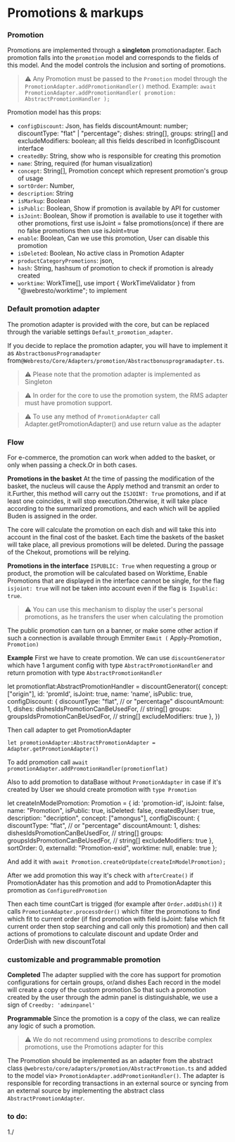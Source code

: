 # Promotions & markups

### Promotion 
Promotions are implemented through a **singleton** promotionadapter. Each promotion falls into the `promotion` model and corresponds to the fields of this model. And the model controls the inclusion and sorting of promotions.

> ⚠️ Any Promotion must be passed to the `Promotion` model through the `PromotionAdapter.addPromotionHandler()` method. Example: `await PromotionAdapter.addPromotionHandler( promotion: AbstractPromotionHandler );`

Promotion model has this props:
- `configDiscount`: Json, has fields discountAmount: number;  discountType: "flat" | "percentage"; dishes: string[],
    groups: string[] and excludeModifiers: boolean; all this fields described in IconfigDiscount interface
- `createdBy`: String, show who is responsible for creating this promotion
- `name`: String, required (for human visualization)
- `concept`: String[], Promotion concept which represent promotion's group of usage
- `sortOrder`: Number, 
- `description`: String
- `isMarkup`: Boolean
- `isPublic`: Boolean, Show if promotion is available by API for customer
- `isJoint`: Boolean, Show if promotion is available to use it together with other promotions, first use isJoint = false promotions(once) if there are no false promotions then use isJoint=true
- `enable`: Boolean, Can we use this promotion, User can disable this promotion
- `isDeleted`: Boolean, No active class in Promotion Adapter
- `productCategoryPromotions`: json, 
- `hash`: String, hashsum of promotion to check if promotion is already created
- `worktime`: WorkTime[], use import { WorkTimeValidator } from "@webresto/worktime"; to implement


### Default promotion adapter
The promotion adapter is provided with the core, but can be replaced through the variable settings `Default_promotion_adapter`.

If you decide to replace the promotion adapter, you will have to implement it as `AbstractbonusProgramadapter` from`@Webresto/Core/Adapters/promotion/Abstractbonusprogramadapter.ts`.

> ⚠️ Please note that the promotion adapter is implemented as Singleton

> ⚠️ In order for the core to use the promotion system, the RMS adapter must have promotion support.

> ⚠️ To use any method of `PromotionAdapter` call Adapter.getPromotionAdapter() and use return value as the adapter

### Flow
For e-commerce, the promotion can work when added to the basket, or only when passing a check.Or in both cases.
 
**Promotions in the basket**
At the time of passing the modification of the basket, the nucleus will cause the Apply method and transmit an order to it.Further, this method will carry out the `ISJOINT: True` promotions, and if at least one coincides, it will stop execution.Otherwise, it will take place according to the summarized promotions, and each which will be applied Buden is assigned in the order.

The core will calculate the promotion on each dish and will take this into account in the final cost of the basket.
Each time the baskets of the basket will take place, all previous promotions will be deleted.
During the passage of the Chekout, promotions will be relying.

**Promotions in the interface**
`ISPUBLIC: True` when requesting a group or product, the promotion will be calculated based on Worktime, Enable
Promotions that are displayed in the interface cannot be single, for the flag `isjoint: true` will not be taken into account even if the flag is` Ispublic: true`.

> ⚠️  You can use this mechanism to display the user's personal promotions, as he transfers the user when calculating the promotion


The public promotion can turn on a banner, or make some other action if such a connection is available through Emmiter `Emmit (` Apply-Promotion`, Promotion) `

**Example**
First we have to create promotion. We can use `discountGenerator` which have 1 argument config with type `AbstractPromotionHandler` 
and return promotion with type `AbstractPromotionHandler`

let promotionflat:AbstractPromotionHandler = discountGenerator({
      concept: ["origin"],
      id: 'promId',
      isJoint: true,
      name: 'name',
      isPublic: true,
      configDiscount: {
        discountType: "flat", // or "percentage"
        discountAmount: 1,
        dishes: dishesIdsPromotionCanBeUsedFor,  // string[]
        groups: groupsIdsPromotionCanBeUsedFor,  // string[]
        excludeModifiers: true
      },
})


Then call adapter to get PromotionAdapter

`let promotionAdapter:AbstractPromotionAdapter = Adapter.getPromotionAdapter()`

To add promotion call 
`await promotionAdapter.addPromotionHandler(promotionflat)`

Also to add promotion to dataBase without `PromotionAdapter` in case if it's created by User we should create promotion with `type Promotion` 

let createInModelPromotion: Promotion = {
      id: 'promotion-id',
      isJoint: false,
      name: "Promotion",
      isPublic: true,
      isDeleted: false,
      createdByUser: true,
      description: "decription",
      concept: ["amongus"],
      configDiscount: {
        discountType: "flat", // or "percentage"
        discountAmount: 1,
        dishes: dishesIdsPromotionCanBeUsedFor,  // string[]
        groups: groupsIdsPromotionCanBeUsedFor,  // string[]
        excludeModifiers: true
      },
      sortOrder: 0,
      externalId: "Promotion-exid",
      worktime: null,
      enable: true
};

And add it with 
`await Promotion.createOrUpdate(createInModelPromotion);`

After we add promotion this way it's check with `afterCreate()` if PromotionAdater has this promotion and add to PromotionAdapter this
 promotion as `ConfiguredPromotion` 

Then each time countCart is trigged (for example after `Order.addDish()`) it calls `PromotionAdapter.processOrder()` which filter the 
promotions to find which fit to current order (if find promotion with field isJoint: false which fit current order then stop searching and
call only this promotion) and then call actions of promotions to calculate discount and update Order and OrderDish with new discountTotal



### customizable and programmable promotion

**Completed**
The adapter supplied with the core has support for promotion configurations for certain groups, or/and dishes
Each record in the model will create a copy of the custom promotion.So that such a promotion created by the user through the admin panel is
distinguishable, we use a sign of `Creedby: 'adminpanel'`


**Programmable**
Since the promotion is a copy of the class, we can realize any logic of such a promotion.

> ⚠️ We do not recommend using promotions to describe complex promotions, use the Promotions adapter for this

The Promotion should be implemented as an adapter from the abstract class `@webresto/core/adapters/promotion/AbstractPromotion.ts` and added to
the model via> `PromotionAdapter.addPromotionHandler()`. The adapter is responsible for recording transactions in an external source or syncing
from an external source by implementing the abstract class `AbstractPromotionAdapter`.




### to do:
1./